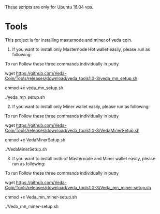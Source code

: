 These scripts are only for Ubuntu 16.04 vps.

# Tools

This project is for installing masternode and miner of veda coin.

1. If you want to install only Masternode Hot wallet easily, please run as following:

  To run Follow these three commands individually in putty

  wget https://github.com/Veda-Coin/Tools/releases/download/veda_tools1.0-3/veda_mn_setup.sh

  chmod +x veda_mn_setup.sh

  ./veda_mn_setup.sh
 
 2. If you want to install only Miner wallet easily, please run as following:
 
  To run Follow these three commands individually in putty

  wget https://github.com/Veda-Coin/Tools/releases/download/veda_tools1.0-3/VedaMinerSetup.sh

  chmod +x VedaMinerSetup.sh
  
  ./VedaMinerSetup.sh

 3. If you want to install both of Masternode and Miner wallet easily, please run as following:
 
  To run Follow these three commands individually in putty

  wget https://github.com/Veda-Coin/Tools/releases/download/veda_tools1.0-3/Veda_mn_miner-setup.sh

  chmod +x Veda_mn_miner-setup.sh
  
  ./Veda_mn_miner-setup.sh
